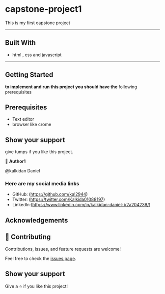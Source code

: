 # capstone-project1
This is my first capstone project 

***
## Built With

- html , css and javascript

*** 
## Getting Started
**to implement and run this project you should have the** following prerequisites  

## Prerequisites
- Text editor
- browser like crome


## Show your support
give tumps if you like this project.

👤 **Author1**

@kalkidan Daniel

### Here are my social media links
- GitHub: (https://github.com/kal2944)
- Twitter: (https://twitter.com/Kalkida01088197)
- LinkedIn:(https://www.linkedin.com/in/kalkidan-daniel-b2a204238/)


## Acknowledgements

## 🤝 Contributing

Contributions, issues, and feature requests are welcome!

Feel free to check the [issues page](../../issues/).

## Show your support

Give a ⭐️ if you like this project!
